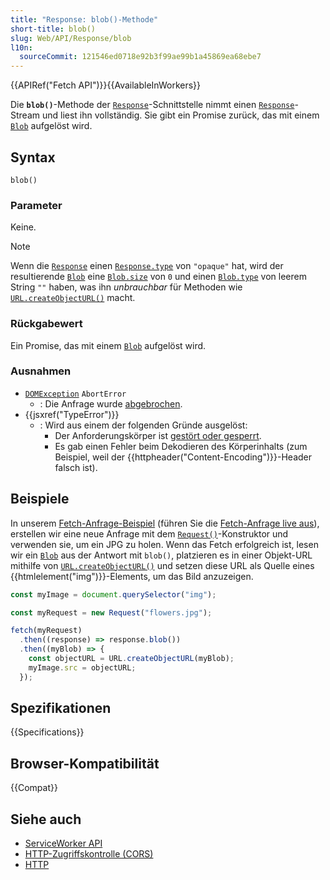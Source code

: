 ```yaml
---
title: "Response: blob()-Methode"
short-title: blob()
slug: Web/API/Response/blob
l10n:
  sourceCommit: 121546ed0718e92b3f99ae99b1a45869ea68ebe7
---
```


{{APIRef("Fetch API")}}{{AvailableInWorkers}}

Die **`blob()`**-Methode der [`Response`](/de/docs/Web/API/Response)-Schnittstelle nimmt
einen [`Response`](/de/docs/Web/API/Response)-Stream und liest ihn vollständig. Sie gibt ein Promise zurück, das mit einem [`Blob`](/de/docs/Web/API/Blob) aufgelöst wird.

## Syntax

```js-nolint
blob()
```

### Parameter

Keine.

> [!NOTE]
> Wenn die [`Response`](/de/docs/Web/API/Response) einen
> [`Response.type`](/de/docs/Web/API/Response/type) von `"opaque"` hat, wird der resultierende [`Blob`](/de/docs/Web/API/Blob)
> eine [`Blob.size`](/de/docs/Web/API/Blob/size) von `0` und einen [`Blob.type`](/de/docs/Web/API/Blob/type) von
> leerem String `""` haben, was ihn _unbrauchbar_ für Methoden wie
> [`URL.createObjectURL()`](/de/docs/Web/API/URL/createObjectURL_static) macht.

### Rückgabewert

Ein Promise, das mit einem [`Blob`](/de/docs/Web/API/Blob) aufgelöst wird.

### Ausnahmen

- [`DOMException`](/de/docs/Web/API/DOMException) `AbortError`
  - : Die Anfrage wurde [abgebrochen](/de/docs/Web/API/Fetch_API/Using_Fetch#canceling_a_request).
- {{jsxref("TypeError")}}
  - : Wird aus einem der folgenden Gründe ausgelöst:
    - Der Anforderungskörper ist [gestört oder gesperrt](/de/docs/Web/API/Fetch_API/Using_Fetch#locked_and_disturbed_streams).
    - Es gab einen Fehler beim Dekodieren des Körperinhalts (zum Beispiel, weil der {{httpheader("Content-Encoding")}}-Header falsch ist).

## Beispiele

In unserem [Fetch-Anfrage-Beispiel](https://github.com/mdn/dom-examples/tree/main/fetch/fetch-request) (führen Sie die [Fetch-Anfrage live aus](https://mdn.github.io/dom-examples/fetch/fetch-request/)), erstellen wir
eine neue Anfrage mit dem [`Request()`](/de/docs/Web/API/Request/Request)-Konstruktor und verwenden sie, um ein JPG zu holen. Wenn das Fetch erfolgreich ist, lesen wir ein [`Blob`](/de/docs/Web/API/Blob)
aus der Antwort mit `blob()`, platzieren es in einer Objekt-URL mithilfe von
[`URL.createObjectURL()`](/de/docs/Web/API/URL/createObjectURL_static) und setzen diese URL als Quelle eines {{htmlelement("img")}}-Elements, um das Bild anzuzeigen.

```js
const myImage = document.querySelector("img");

const myRequest = new Request("flowers.jpg");

fetch(myRequest)
  .then((response) => response.blob())
  .then((myBlob) => {
    const objectURL = URL.createObjectURL(myBlob);
    myImage.src = objectURL;
  });
```

## Spezifikationen

{{Specifications}}

## Browser-Kompatibilität

{{Compat}}

## Siehe auch

- [ServiceWorker API](/de/docs/Web/API/Service_Worker_API)
- [HTTP-Zugriffskontrolle (CORS)](/de/docs/Web/HTTP/CORS)
- [HTTP](/de/docs/Web/HTTP)
